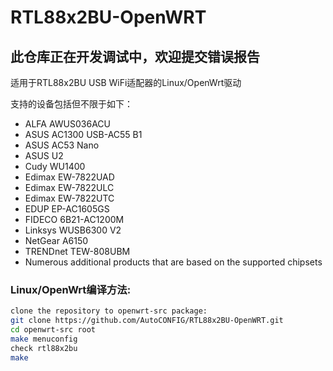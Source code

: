 # RTL88x2BU-OpenWRT
## 此仓库正在开发调试中，欢迎提交错误报告

适用于RTL88x2BU USB WiFi适配器的Linux/OpenWrt驱动

支持的设备包括但不限于如下：
* ALFA AWUS036ACU
* ASUS AC1300 USB-AC55 B1
* ASUS AC53 Nano
* ASUS U2
* Cudy WU1400
* Edimax EW-7822UAD
* Edimax EW-7822ULC
* Edimax EW-7822UTC
* EDUP EP-AC1605GS
* FIDECO 6B21-AC1200M
* Linksys WUSB6300 V2
* NetGear A6150
* TRENDnet TEW-808UBM
* Numerous additional products that are based on the supported chipsets

### Linux/OpenWrt编译方法:
```bash
clone the repository to openwrt-src package:
git clone https://github.com/AutoCONFIG/RTL88x2BU-OpenWRT.git
cd openwrt-src root
make menuconfig
check rtl88x2bu
make
```